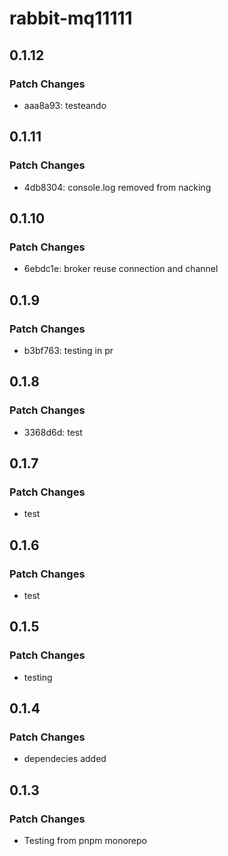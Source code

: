 # rabbit-mq11111

## 0.1.12

### Patch Changes

-   aaa8a93: testeando

## 0.1.11

### Patch Changes

-   4db8304: console.log removed from nacking

## 0.1.10

### Patch Changes

-   6ebdc1e: broker reuse connection and channel

## 0.1.9

### Patch Changes

-   b3bf763: testing in pr

## 0.1.8

### Patch Changes

-   3368d6d: test

## 0.1.7

### Patch Changes

-   test

## 0.1.6

### Patch Changes

-   test

## 0.1.5

### Patch Changes

-   testing

## 0.1.4

### Patch Changes

-   dependecies added

## 0.1.3

### Patch Changes

-   Testing from pnpm monorepo
